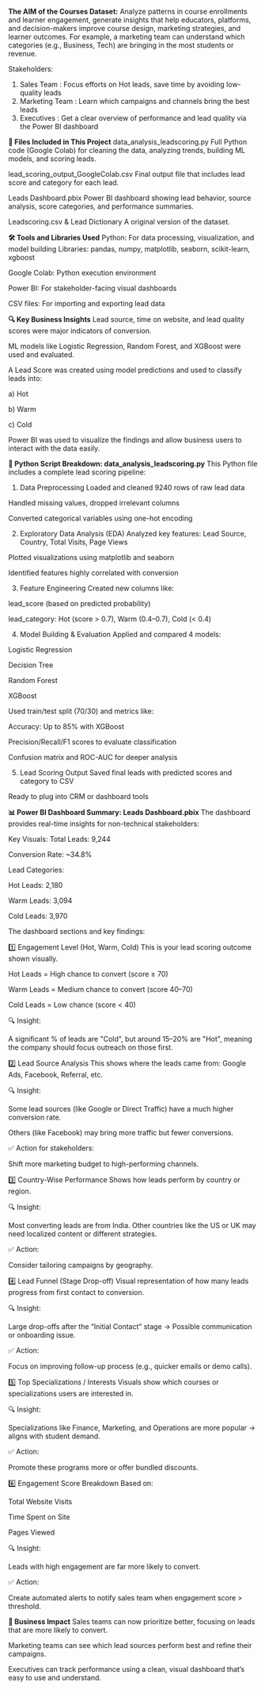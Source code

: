**The AIM of the Courses Dataset:**
Analyze patterns in course enrollments and learner engagement, generate insights that help educators, platforms, and decision-makers improve course design, marketing strategies, and learner outcomes.
For example, a marketing team can understand which categories (e.g., Business, Tech) are bringing in the most students or revenue.

Stakeholders: 
1. Sales Team	: Focus efforts on Hot leads, save time by avoiding low-quality leads
2. Marketing Team	: Learn which campaigns and channels bring the best leads
3. Executives	: Get a clear overview of performance and lead quality via the Power BI dashboard

**📁 Files Included in This Project**
data_analysis_leadscoring.py
Full Python code (Google Colab) for cleaning the data, analyzing trends, building ML models, and scoring leads.

lead_scoring_output_GoogleColab.csv
Final output file that includes lead score and category for each lead.

Leads Dashboard.pbix
Power BI dashboard showing lead behavior, source analysis, score categories, and performance summaries.

Leadscoring.csv & Lead Dictionary
A original version of the dataset.

**🛠️ Tools and Libraries Used**
Python: For data processing, visualization, and model building
Libraries: pandas, numpy, matplotlib, seaborn, scikit-learn, xgboost

Google Colab: Python execution environment

Power BI: For stakeholder-facing visual dashboards

CSV files: For importing and exporting lead data

**🔍 Key Business Insights**
Lead source, time on website, and lead quality scores were major indicators of conversion.

ML models like Logistic Regression, Random Forest, and XGBoost were used and evaluated.

A Lead Score was created using model predictions and used to classify leads into:

a) Hot

b) Warm

c) Cold

Power BI was used to visualize the findings and allow business users to interact with the data easily.

**🧠 Python Script Breakdown: data_analysis_leadscoring.py**
This Python file includes a complete lead scoring pipeline:

 1. Data Preprocessing
Loaded and cleaned 9240 rows of raw lead data

Handled missing values, dropped irrelevant columns

Converted categorical variables using one-hot encoding

 2. Exploratory Data Analysis (EDA)
Analyzed key features: Lead Source, Country, Total Visits, Page Views

Plotted visualizations using matplotlib and seaborn

Identified features highly correlated with conversion

 3. Feature Engineering
Created new columns like:

lead_score (based on predicted probability)

lead_category: Hot (score > 0.7), Warm (0.4–0.7), Cold (< 0.4)

 4. Model Building & Evaluation
Applied and compared 4 models:

Logistic Regression

Decision Tree

Random Forest

XGBoost

Used train/test split (70/30) and metrics like:

Accuracy: Up to 85% with XGBoost

Precision/Recall/F1 scores to evaluate classification

Confusion matrix and ROC-AUC for deeper analysis

 5. Lead Scoring Output
Saved final leads with predicted scores and category to CSV

Ready to plug into CRM or dashboard tools

**📊 Power BI Dashboard Summary: Leads Dashboard.pbix**
The dashboard provides real-time insights for non-technical stakeholders:

Key Visuals:
Total Leads: 9,244

Conversion Rate: ~34.8%

Lead Categories:

Hot Leads: 2,180

Warm Leads: 3,094

Cold Leads: 3,970

The dashboard sections and key findings:

1️⃣ Engagement Level (Hot, Warm, Cold)
This is your lead scoring outcome shown visually.

Hot Leads = High chance to convert (score ≥ 70)

Warm Leads = Medium chance to convert (score 40–70)

Cold Leads = Low chance (score < 40)

🔍 Insight:

A significant % of leads are "Cold", but around 15–20% are "Hot", meaning the company should focus outreach on those first.

2️⃣ Lead Source Analysis
This shows where the leads came from: Google Ads, Facebook, Referral, etc.

🔍 Insight:

Some lead sources (like Google or Direct Traffic) have a much higher conversion rate.

Others (like Facebook) may bring more traffic but fewer conversions.

✅ Action for stakeholders:

Shift more marketing budget to high-performing channels.

3️⃣ Country-Wise Performance
Shows how leads perform by country or region.

🔍 Insight:

Most converting leads are from India. Other countries like the US or UK may need localized content or different strategies.

✅ Action:

Consider tailoring campaigns by geography.

4️⃣ Lead Funnel (Stage Drop-off)
Visual representation of how many leads progress from first contact to conversion.

🔍 Insight:

Large drop-offs after the “Initial Contact” stage → Possible communication or onboarding issue.

✅ Action:

Focus on improving follow-up process (e.g., quicker emails or demo calls).

5️⃣ Top Specializations / Interests
Visuals show which courses or specializations users are interested in.

🔍 Insight:

Specializations like Finance, Marketing, and Operations are more popular → aligns with student demand.

✅ Action:

Promote these programs more or offer bundled discounts.

6️⃣ Engagement Score Breakdown
Based on:

Total Website Visits

Time Spent on Site

Pages Viewed

🔍 Insight:

Leads with high engagement are far more likely to convert.

✅ Action:

Create automated alerts to notify sales team when engagement score > threshold.



**💼 Business Impact**
Sales teams can now prioritize better, focusing on leads that are more likely to convert.

Marketing teams can see which lead sources perform best and refine their campaigns.

Executives can track performance using a clean, visual dashboard that’s easy to use and understand.







